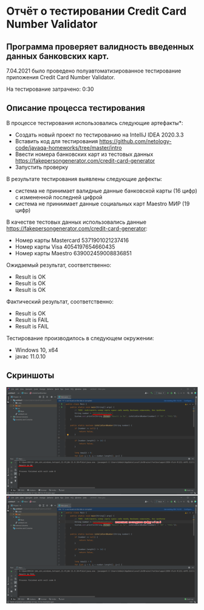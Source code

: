 # Отчёт о тестировании Credit Card Number Validator

## Программа проверяет валидность введенных данных банковских карт.

7.04.2021 было проведено полуавтоматизированное тестирование приложения Credit Card Number Validator.

На тестирование затрачено: 0:30

## Описание процесса тестирования

В процессе тестирования использовались следующие артефакты*:
* Создать новый проект по тестированию на IntelliJ IDEA 2020.3.3 
* Вставить код для тестирования https://github.com/netology-code/javaqa-homeworks/tree/master/intro
* Ввести номера банковских карт из тестовых данных https://fakepersongenerator.com/credit-card-generator
* Запустить проверку 

В результате тестирования выявлены следующие дефекты:

* система не принимает валидные данные банковской карты (16 цифр) с измененной последней цифрой
* система не приниимает данные социальных карт Maestro МИР (19 цифр)

В качестве тестовых данных использовались данные https://fakepersongenerator.com/credit-card-generator:
* Номер карты Mastercard 5371901021237416
* Номер карты Visa 4054197654660435
* Номер карты Мaestro 639002459008836851

Ожидаемый результат, соответственно:
* Result is OK
* Result is OK
* Result is OK

Фактический результат, соответственно: 
* Result is OK
* Result is FAIL
* Result is FAIL

Тестирование производилось в следующем окружении:
* Windows 10, x64
* javac 11.0.10

## Скриншоты
![](OK.png)
![](neOK.png)
